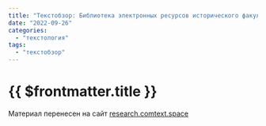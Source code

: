 ```yaml
---
title: "Текстобзор: Библиотека электронных ресурсов исторического факультета МГУ"
date: "2022-09-26"
categories:
  - "текстология"
tags:
  - "текстобзор"
---
```


# {{ $frontmatter.title }}

Материал перенесен на сайт [research.comtext.space](https://research.comtext.space)